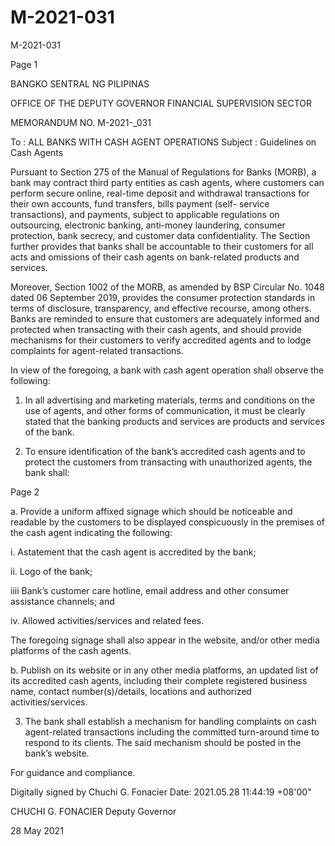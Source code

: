 # M-2021-031

M-2021-031

Page 1

BANGKO SENTRAL NG PILIPINAS

OFFICE OF THE DEPUTY GOVERNOR FINANCIAL SUPERVISION SECTOR

MEMORANDUM NO. M-2021-_031

To : ALL BANKS WITH CASH AGENT OPERATIONS Subject : Guidelines on Cash Agents

Pursuant to Section 275 of the Manual of Regulations for Banks (MORB), a bank may contract third party entities as cash agents, where customers can perform secure online, real-time deposit and withdrawal transactions for their own accounts, fund transfers, bills payment (self- service transactions), and payments, subject to applicable regulations on outsourcing, electronic banking, anti-money laundering, consumer protection, bank secrecy, and customer data confidentiality. The Section further provides that banks shall be accountable to their customers for all acts and omissions of their cash agents on bank-related products and services.

Moreover, Section 1002 of the MORB, as amended by BSP Circular No. 1048 dated 06 September 2019, provides the consumer protection standards in terms of disclosure, transparency, and effective recourse, among others. Banks are reminded to ensure that customers are adequately informed and protected when transacting with their cash agents, and should provide mechanisms for their customers to verify accredited agents and to lodge complaints for agent-related transactions.

In view of the foregoing, a bank with cash agent operation shall observe the following:

1. In all advertising and marketing materials, terms and conditions on the use of agents, and other forms of communication, it must be clearly stated that the banking products and services are products and services of the bank.

2. To ensure identification of the bank’s accredited cash agents and to protect the customers from transacting with unauthorized agents, the bank shall:

Page 2

a. Provide a uniform affixed signage which should be noticeable and readable by the customers to be displayed conspicuously in the premises of the cash agent indicating the following:

i. Astatement that the cash agent is accredited by the bank;

ii. Logo of the bank;

iiii Bank’s customer care hotline, email address and other consumer assistance channels; and

iv. Allowed activities/services and related fees.

The foregoing signage shall also appear in the website, and/or other media platforms of the cash agents.

b. Publish on its website or in any other media platforms, an updated list of its accredited cash agents, including their complete registered business name, contact number(s)/details, locations and authorized activities/services.

3. The bank shall establish a mechanism for handling complaints on cash agent-related transactions including the committed turn-around time to respond to its clients. The said mechanism should be posted in the bank’s website.

For guidance and compliance.

Digitally signed by Chuchi G. Fonacier Date: 2021.05.28 11:44:19 +08'00"

CHUCHI G. FONACIER Deputy Governor

28 May 2021